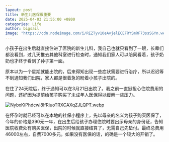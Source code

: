 ```yaml
---
layout: post
title: 新生儿医保很重要
date: 2025-04-03 21:55:00 +0800
categories: Life
author: bigsail
image: "https://cdn.nodeimage.com/i/REZTyv10eAvjelECEFRYSmRF73ssSGYn.webp"
---
```

小孩子在出生后就直接住进了医院的新生儿科，我自己也就只看到了一眼，长辈们都没看到，过几天推去其他科室进行检查时，通知我们家人可以陪同看着，孩子奶奶也才终于看到了孙子第一面。

原本以为一个星期就能出院的，后来得知出现一些症状需要进行治疗，所以迟迟等不到通知我们出院，家人都是很着急的盼着小孩子出院的。

在住了24天院后，终于通知可以在3月21日出院了。我之前一直挺担心住院费用的问题，还好因为提前给孩子购买了未成年人医保得以缓解一些压力。

![NybxKiPhdcwl8lfRiuoTRXCAXqZJLQPT.webp](https://cdn.nodeimage.com/i/NybxKiPhdcwl8lfRiuoTRXCAXqZJLQPT.webp)

在怀孕时就已经可以在本地的社保小程序上，先以母亲的名义为孩子购买医保了，今年的价格是390元一年，在出生后给孩子办理住院时要出示母亲的身份证，告知医院收费处有购买医保，出院的时候就直接结算了，无需自己先垫付。最终总费用46000左右，自费7000多元。如果没有医保的话，的确是一个较大的开销了。
